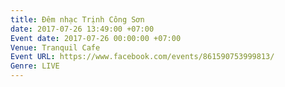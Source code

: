 ```yaml
---
title: Đêm nhạc Trịnh Công Sơn
date: 2017-07-26 13:49:00 +07:00
Event date: 2017-07-26 00:00:00 +07:00
Venue: Tranquil Cafe
Event URL: https://www.facebook.com/events/861590753999813/
Genre: LIVE
---
```


